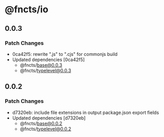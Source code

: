 # @fncts/io

## 0.0.3

### Patch Changes

- 0ca42f5: rewrite ".js" to ".cjs" for commonjs build
- Updated dependencies [0ca42f5]
  - @fncts/base@0.0.3
  - @fncts/typelevel@0.0.3

## 0.0.2

### Patch Changes

- d7320eb: include file extensions in output package.json export fields
- Updated dependencies [d7320eb]
  - @fncts/base@0.0.2
  - @fncts/typelevel@0.0.2
